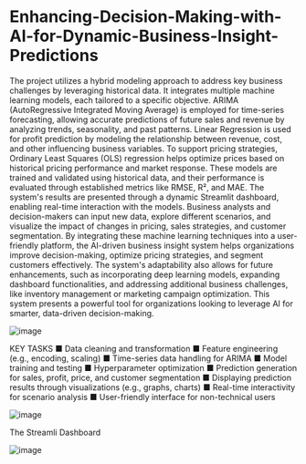 # Enhancing-Decision-Making-with-AI-for-Dynamic-Business-Insight-Predictions
The project utilizes a hybrid modeling approach to address key business challenges by leveraging historical data. It integrates multiple machine learning models, each tailored to a specific objective. ARIMA (AutoRegressive Integrated Moving Average) is employed for time-series forecasting, allowing accurate predictions of future sales and revenue by analyzing trends, seasonality, and past patterns. Linear Regression is used for profit prediction by modeling the relationship between revenue, cost, and other influencing business variables. To support pricing strategies, Ordinary Least Squares (OLS) regression helps optimize prices based on historical pricing performance and market response.
These models are trained and validated using historical data, and their performance is evaluated through established metrics like RMSE, R², and MAE.
The system's results are presented through a dynamic Streamlit dashboard, enabling real-time interaction with the models. Business analysts and decision-makers can input new data, explore different scenarios, and visualize the impact of changes in pricing, sales strategies, and customer segmentation.
By integrating these machine learning techniques into a user-friendly platform, the AI-driven business insight system helps organizations improve decision-making, optimize pricing strategies, and segment customers effectively. The system's adaptability also allows for future enhancements, such as incorporating deep learning models, expanding dashboard functionalities, and addressing additional business challenges, like inventory management or marketing campaign optimization. This system presents a powerful tool for organizations looking to leverage AI for smarter, data-driven decision-making.

![image](https://github.com/user-attachments/assets/d5efa378-76c4-4476-b7ec-a1aad32cfd10)

KEY TASKS
■	Data cleaning and transformation
■	Feature engineering (e.g., encoding, scaling)
■	Time-series data handling for ARIMA
■	Model training and testing
■	Hyperparameter optimization
■	Prediction generation for sales, profit, price, and customer segmentation
■	Displaying prediction results through visualizations (e.g., graphs, charts)
■	Real-time interactivity for scenario analysis
■	User-friendly interface for non-technical users

![image](https://github.com/user-attachments/assets/cfbc3a83-63b6-47ce-894d-048d6d6afe64)

The Streamli Dashboard

![image](https://github.com/user-attachments/assets/5e92f86f-f214-4f15-9d0d-a380e7d093aa)

